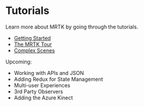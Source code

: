 # Tutorials

Learn more about MRTK by going through the tutorials.

- [Getting Started](./getting-started/readme.md)
- [The MRTK Tour](./mrtk-tour/readme.md)
- [Complex Scenes](./complex-scenes/readme.md)


Upcoming:

- Working with APIs and JSON
- Adding Redux for State Management
- Multi-user Experiences
- 3rd Party Observers
- Adding the Azure Kinect

